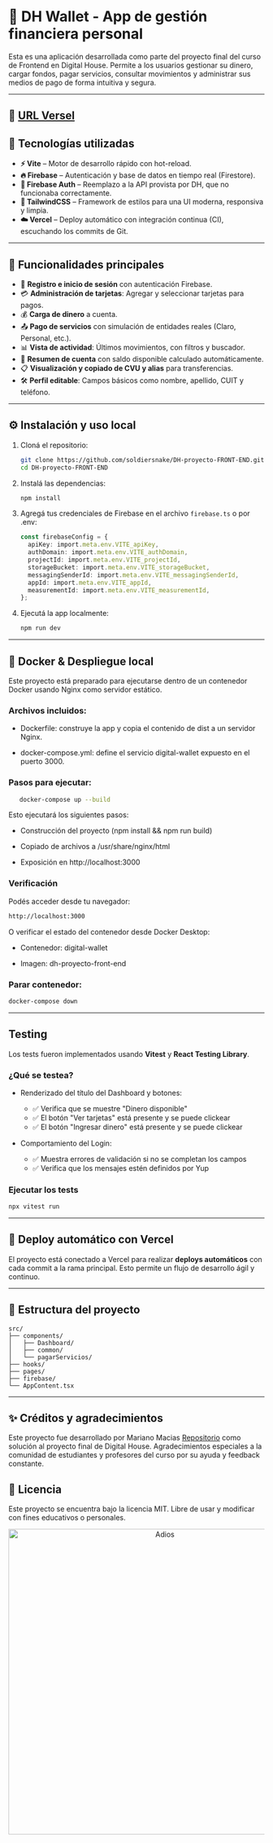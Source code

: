 # 💸 DH Wallet - App de gestión financiera personal

Esta es una aplicación desarrollada como parte del proyecto final del curso de Frontend en Digital House. Permite a los usuarios gestionar su dinero, cargar fondos, pagar servicios, consultar movimientos y administrar sus medios de pago de forma intuitiva y segura.

---

## 💎 **[URL Versel](https://dh-proyecto-front-end.vercel.app/)**

## 🚀 Tecnologías utilizadas

- **⚡ Vite** – Motor de desarrollo rápido con hot-reload.
- **🔥 Firebase** – Autenticación y base de datos en tiempo real (Firestore).
- **🔐 Firebase Auth** – Reemplazo a la API provista por DH, que no funcionaba correctamente.
- **🎨 TailwindCSS** – Framework de estilos para una UI moderna, responsiva y limpia.
- **☁️ Vercel** – Deploy automático con integración continua (CI), escuchando los commits de Git.

---

## 🔧 Funcionalidades principales

- 📲 **Registro e inicio de sesión** con autenticación Firebase.
- 💳 **Administración de tarjetas**: Agregar y seleccionar tarjetas para pagos.
- 💰 **Carga de dinero** a cuenta.
- 📤 **Pago de servicios** con simulación de entidades reales (Claro, Personal, etc.).
- 📊 **Vista de actividad**: Últimos movimientos, con filtros y buscador.
- 🧾 **Resumen de cuenta** con saldo disponible calculado automáticamente.
- 📋 **Visualización y copiado de CVU y alias** para transferencias.
- 🛠️ **Perfil editable**: Campos básicos como nombre, apellido, CUIT y teléfono.

---

## ⚙️ Instalación y uso local

1. Cloná el repositorio:

   ```bash
   git clone https://github.com/soldiersnake/DH-proyecto-FRONT-END.git
   cd DH-proyecto-FRONT-END
   ```

2. Instalá las dependencias:

   ```bash
   npm install
   ```

3. Agregá tus credenciales de Firebase en el archivo `firebase.ts` o por .env:

   ```ts
   const firebaseConfig = {
     apiKey: import.meta.env.VITE_apiKey,
     authDomain: import.meta.env.VITE_authDomain,
     projectId: import.meta.env.VITE_projectId,
     storageBucket: import.meta.env.VITE_storageBucket,
     messagingSenderId: import.meta.env.VITE_messagingSenderId,
     appId: import.meta.env.VITE_appId,
     measurementId: import.meta.env.VITE_measurementId,
   };
   ```

4. Ejecutá la app localmente:

   ```bash
   npm run dev
   ```

---

## 🐳 Docker & Despliegue local

Este proyecto está preparado para ejecutarse dentro de un contenedor Docker usando Nginx como servidor estático.

### Archivos incluidos:

- Dockerfile: construye la app y copia el contenido de dist a un servidor Nginx.

- docker-compose.yml: define el servicio digital-wallet expuesto en el puerto 3000.

### Pasos para ejecutar:

```bash
   docker-compose up --build
```

Esto ejecutará los siguientes pasos:

- Construcción del proyecto (npm install && npm run build)

- Copiado de archivos a /usr/share/nginx/html

- Exposición en http://localhost:3000

### Verificación

Podés acceder desde tu navegador:

```bash
http://localhost:3000
```

O verificar el estado del contenedor desde Docker Desktop:

- Contenedor: digital-wallet

- Imagen: dh-proyecto-front-end

### Parar contenedor:

```bash
docker-compose down
```

---

## Testing

Los tests fueron implementados usando **Vitest** y **React Testing Library**.

### ¿Qué se testea?

- Renderizado del título del Dashboard y botones:

  - ✅ Verifica que se muestre "Dinero disponible"
  - ✅ El botón "Ver tarjetas" está presente y se puede clickear
  - ✅ El botón "Ingresar dinero" está presente y se puede clickear

- Comportamiento del Login:
  - ✅ Muestra errores de validación si no se completan los campos
  - ✅ Verifica que los mensajes estén definidos por Yup

### Ejecutar los tests

```bash
npx vitest run
```

---

## 🧪 Deploy automático con Vercel

El proyecto está conectado a Vercel para realizar **deploys automáticos** con cada commit a la rama principal. Esto permite un flujo de desarrollo ágil y continuo.

---

## 📁 Estructura del proyecto

```
src/
├── components/
│   ├── Dashboard/
│   ├── common/
│   └── pagarServicios/
├── hooks/
├── pages/
├── firebase/
└── AppContent.tsx
```

---

## ✨ Créditos y agradecimientos

Este proyecto fue desarrollado por Mariano Macias [Repositorio](https://github.com/soldiersnake) como solución al proyecto final de Digital House. Agradecimientos especiales a la comunidad de estudiantes y profesores del curso por su ayuda y feedback constante.

## 📝 Licencia

Este proyecto se encuentra bajo la licencia MIT. Libre de usar y modificar con fines educativos o personales.

<div align="center">
  <img src="https://media.giphy.com/media/xT9IgG50Fb7Mi0prBC/giphy.gif" alt="Adios" width="600">
</div>
